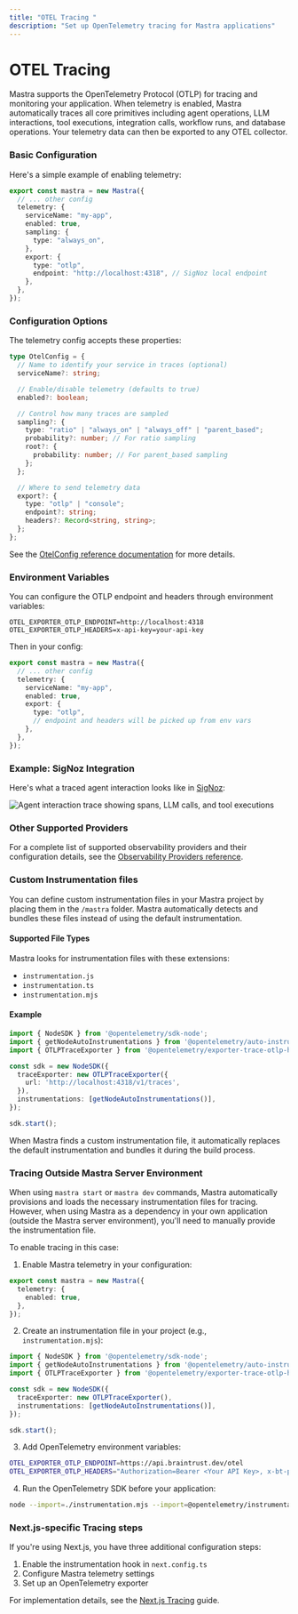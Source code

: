 ```yaml
---
title: "OTEL Tracing "
description: "Set up OpenTelemetry tracing for Mastra applications"
---
```


# OTEL Tracing

Mastra supports the OpenTelemetry Protocol (OTLP) for tracing and monitoring your application. When telemetry is enabled, Mastra automatically traces all core primitives including agent operations, LLM interactions, tool executions, integration calls, workflow runs, and database operations. Your telemetry data can then be exported to any OTEL collector.

### Basic Configuration

Here's a simple example of enabling telemetry:

```ts filename="mastra.config.ts" showLineNumbers copy
export const mastra = new Mastra({
  // ... other config
  telemetry: {
    serviceName: "my-app",
    enabled: true,
    sampling: {
      type: "always_on",
    },
    export: {
      type: "otlp",
      endpoint: "http://localhost:4318", // SigNoz local endpoint
    },
  },
});
```

### Configuration Options

The telemetry config accepts these properties:

```ts
type OtelConfig = {
  // Name to identify your service in traces (optional)
  serviceName?: string;

  // Enable/disable telemetry (defaults to true)
  enabled?: boolean;

  // Control how many traces are sampled
  sampling?: {
    type: "ratio" | "always_on" | "always_off" | "parent_based";
    probability?: number; // For ratio sampling
    root?: {
      probability: number; // For parent_based sampling
    };
  };

  // Where to send telemetry data
  export?: {
    type: "otlp" | "console";
    endpoint?: string;
    headers?: Record<string, string>;
  };
};
```

See the [OtelConfig reference documentation](../../reference/observability/otel-config.md) for more details.

### Environment Variables

You can configure the OTLP endpoint and headers through environment variables:

```env filename=".env" copy
OTEL_EXPORTER_OTLP_ENDPOINT=http://localhost:4318
OTEL_EXPORTER_OTLP_HEADERS=x-api-key=your-api-key
```

Then in your config:

```ts filename="mastra.config.ts" showLineNumbers copy
export const mastra = new Mastra({
  // ... other config
  telemetry: {
    serviceName: "my-app",
    enabled: true,
    export: {
      type: "otlp",
      // endpoint and headers will be picked up from env vars
    },
  },
});
```

### Example: SigNoz Integration

Here's what a traced agent interaction looks like in [SigNoz](https://signoz.io):

![Agent interaction trace showing spans, LLM calls, and tool executions](/img/signoz-telemetry-demo.png)

### Other Supported Providers

For a complete list of supported observability providers and their configuration details, see the [Observability Providers reference](../../reference/observability/providers/).

### Custom Instrumentation files

You can define custom instrumentation files in your Mastra project by placing them in the `/mastra` folder. Mastra automatically detects and bundles these files instead of using the default instrumentation.

#### Supported File Types

Mastra looks for instrumentation files with these extensions:
- `instrumentation.js`
- `instrumentation.ts` 
- `instrumentation.mjs`

#### Example

```ts filename="/mastra/instrumentation.ts" showLineNumbers copy
import { NodeSDK } from '@opentelemetry/sdk-node';
import { getNodeAutoInstrumentations } from '@opentelemetry/auto-instrumentations-node';
import { OTLPTraceExporter } from '@opentelemetry/exporter-trace-otlp-http';

const sdk = new NodeSDK({
  traceExporter: new OTLPTraceExporter({
    url: 'http://localhost:4318/v1/traces',
  }),
  instrumentations: [getNodeAutoInstrumentations()],
});

sdk.start();
```

When Mastra finds a custom instrumentation file, it automatically replaces the default instrumentation and bundles it during the build process.

### Tracing Outside Mastra Server Environment

When using `mastra start` or `mastra dev` commands, Mastra automatically provisions and loads the necessary instrumentation files for tracing. However, when using Mastra as a dependency in your own application (outside the Mastra server environment), you'll need to manually provide the instrumentation file.

To enable tracing in this case:

1. Enable Mastra telemetry in your configuration:

```typescript
export const mastra = new Mastra({
  telemetry: {
    enabled: true,
  },
});
```

2. Create an instrumentation file in your project (e.g., `instrumentation.mjs`):

```typescript
import { NodeSDK } from '@opentelemetry/sdk-node';
import { getNodeAutoInstrumentations } from '@opentelemetry/auto-instrumentations-node';
import { OTLPTraceExporter } from '@opentelemetry/exporter-trace-otlp-http';

const sdk = new NodeSDK({
  traceExporter: new OTLPTraceExporter(),
  instrumentations: [getNodeAutoInstrumentations()],
});

sdk.start();
```

3. Add OpenTelemetry environment variables:

```bash
OTEL_EXPORTER_OTLP_ENDPOINT=https://api.braintrust.dev/otel
OTEL_EXPORTER_OTLP_HEADERS="Authorization=Bearer <Your API Key>, x-bt-parent=project_name:<Your Project Name>"
```

4. Run the OpenTelemetry SDK before your application:

```bash
node --import=./instrumentation.mjs --import=@opentelemetry/instrumentation/hook.mjs src/index.js
```

### Next.js-specific Tracing steps

If you're using Next.js, you have three additional configuration steps:

1. Enable the instrumentation hook in `next.config.ts`
2. Configure Mastra telemetry settings
3. Set up an OpenTelemetry exporter

For implementation details, see the [Next.js Tracing](./nextjs-tracing) guide.
